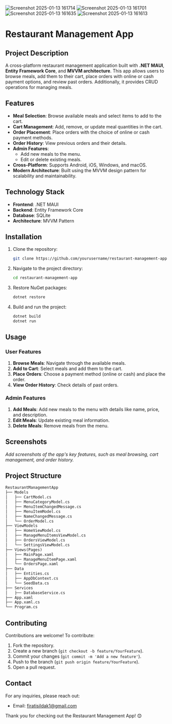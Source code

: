 ![Screenshot 2025-01-13 161714](https://github.com/user-attachments/assets/a7c0b841-7d7c-4f32-b998-8ada82def205)
![Screenshot 2025-01-13 161701](https://github.com/user-attachments/assets/693109dc-caee-4692-b424-64a409d10c5c)
![Screenshot 2025-01-13 161635](https://github.com/user-attachments/assets/76633ad5-5661-4f3f-83f3-892e56e628e7)
![Screenshot 2025-01-13 161613](https://github.com/user-attachments/assets/7fa98c19-340a-4135-a27c-243abd894107)

# Restaurant Management App

## Project Description

A cross-platform restaurant management application built with **.NET MAUI**, **Entity Framework Core**, and **MVVM architecture**. This app allows users to browse meals, add them to their cart, place orders with online or cash payment options, and review past orders. Additionally, it provides CRUD operations for managing meals.

## Features

- **Meal Selection**: Browse available meals and select items to add to the cart.
- **Cart Management**: Add, remove, or update meal quantities in the cart.
- **Order Placement**: Place orders with the choice of online or cash payment methods.
- **Order History**: View previous orders and their details.
- **Admin Features**:
  - Add new meals to the menu.
  - Edit or delete existing meals.
- **Cross-Platform**: Supports Android, iOS, Windows, and macOS.
- **Modern Architecture**: Built using the MVVM design pattern for scalability and maintainability.

## Technology Stack

- **Frontend**: .NET MAUI
- **Backend**: Entity Framework Core
- **Database**: SQLite
- **Architecture**: MVVM Pattern

## Installation

1. Clone the repository:
   ```bash
   git clone https://github.com/yourusername/restaurant-management-app.git
   ```

2. Navigate to the project directory:
   ```bash
   cd restaurant-management-app
   ```

3. Restore NuGet packages:
   ```bash
   dotnet restore
   ```

4. Build and run the project:
   ```bash
   dotnet build
   dotnet run
   ```

## Usage

### User Features

1. **Browse Meals**: Navigate through the available meals.
2. **Add to Cart**: Select meals and add them to the cart.
3. **Place Orders**: Choose a payment method (online or cash) and place the order.
4. **View Order History**: Check details of past orders.

### Admin Features

1. **Add Meals**: Add new meals to the menu with details like name, price, and description.
2. **Edit Meals**: Update existing meal information.
3. **Delete Meals**: Remove meals from the menu.

## Screenshots

_Add screenshots of the app's key features, such as meal browsing, cart management, and order history._

## Project Structure

```markdown
RestaurantManagementApp
├── Models
│   ├── CartModel.cs
│   ├── MenuCategoryModel.cs
│   ├── MenuItemChangedMessage.cs
│   ├── MenuItemModel.cs
│   ├── NameChangedMessage.cs
│   └── OrderModel.cs
├── ViewModels
│   ├── HomeViewModel.cs
│   ├── ManageMenuItemsViewModel.cs
│   ├── OrdersViewModel.cs
│   └── SettingsViewModel.cs
├── Views(Pages)
│   ├── MainPage.xaml
│   ├── ManageMenuItemPage.xaml
│   └── OrdersPage.xaml
├── Data
│   ├── Entities.cs
│   ├── AppDbContext.cs
│   └── SeedData.cs
├── Services
│   ├── DatabaseService.cs
├── App.xaml
├── App.xaml.cs
└── Program.cs
```

## Contributing

Contributions are welcome! To contribute:

1. Fork the repository.
2. Create a new branch (`git checkout -b feature/YourFeature`).
3. Commit your changes (`git commit -m 'Add a new feature'`).
4. Push to the branch (`git push origin feature/YourFeature`).
5. Open a pull request.


## Contact

For any inquiries, please reach out:
- Email: firatisildak1@gmail.com

Thank you for checking out the Restaurant Management App! 😊
